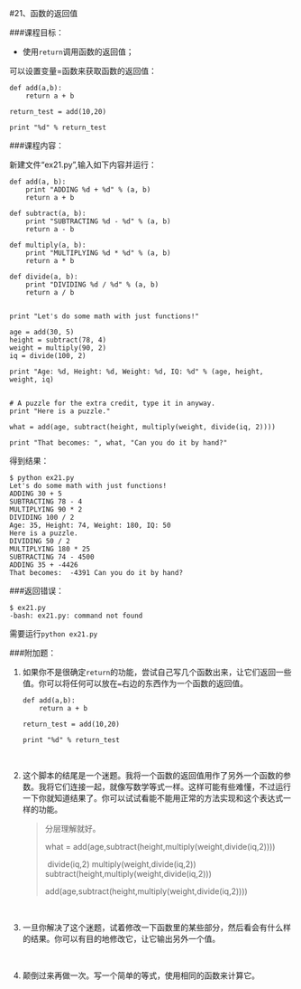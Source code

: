 #21、函数的返回值



###课程目标：

* 使用`return`调用函数的返回值；



可以设置变量=函数来获取函数的返回值：

```
def add(a,b):
    return a + b

return_test = add(10,20) 

print "%d" % return_test
```



###课程内容：

新建文件“ex21.py”,输入如下内容并运行：

```
def add(a, b):
    print "ADDING %d + %d" % (a, b)
    return a + b

def subtract(a, b):
    print "SUBTRACTING %d - %d" % (a, b)
    return a - b

def multiply(a, b):
    print "MULTIPLYING %d * %d" % (a, b)
    return a * b

def divide(a, b):
    print "DIVIDING %d / %d" % (a, b)
    return a / b


print "Let's do some math with just functions!"

age = add(30, 5)
height = subtract(78, 4)
weight = multiply(90, 2)
iq = divide(100, 2)

print "Age: %d, Height: %d, Weight: %d, IQ: %d" % (age, height, weight, iq)


# A puzzle for the extra credit, type it in anyway.
print "Here is a puzzle."

what = add(age, subtract(height, multiply(weight, divide(iq, 2))))

print "That becomes: ", what, "Can you do it by hand?"
```

得到结果：

```
$ python ex21.py
Let's do some math with just functions!
ADDING 30 + 5
SUBTRACTING 78 - 4
MULTIPLYING 90 * 2
DIVIDING 100 / 2
Age: 35, Height: 74, Weight: 180, IQ: 50
Here is a puzzle.
DIVIDING 50 / 2
MULTIPLYING 180 * 25
SUBTRACTING 74 - 4500
ADDING 35 + -4426
That becomes:  -4391 Can you do it by hand?
```



###返回错误：

```
$ ex21.py
-bash: ex21.py: command not found
```

需要运行`python ex21.py `



###附加题：

1. 如果你不是很确定`return`的功能，尝试自己写几个函数出来，让它们返回一些值。你可以将任何可以放在`=`右边的东西作为一个函数的返回值。

   ```
   def add(a,b):
       return a + b

   return_test = add(10,20) 

   print "%d" % return_test
   ```

   ​

2. 这个脚本的结尾是一个迷题。我将一个函数的返回值用作了另外一个函数的参数。我将它们连接一起，就像写数学等式一样。这样可能有些难懂，不过运行一下你就知道结果了。你可以试试看能不能用正常的方法实现和这个表达式一样的功能。

   >分层理解就好。
   >
   >what = add(age,subtract(height,multiply(weight,divide(iq,2))))
   >
   >​
   >divide(iq,2)
   >multiply(weight,divide(iq,2))
   >subtract(height,multiply(weight,divide(iq,2)))
   >
   >add(age,subtract(height,multiply(weight,divide(iq,2))))

   ​

3. 一旦你解决了这个迷题，试着修改一下函数里的某些部分，然后看会有什么样的结果。你可以有目的地修改它，让它输出另外一个值。

   ​

4. 颠倒过来再做一次。写一个简单的等式，使用相同的函数来计算它。